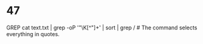 # 47

GREP
cat text.txt | grep -oP '"\K[^"]+' | sort | grep / # The command selects everything in quotes.
